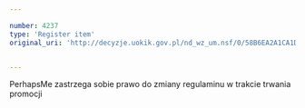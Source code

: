 ```yaml
---

number: 4237
type: 'Register item'
original_uri: 'http://decyzje.uokik.gov.pl/nd_wz_um.nsf/0/58B6EA2A1CA1DE12C1257B11002CB8D9?OpenDocument'


---
```


PerhapsMe zastrzega sobie prawo do zmiany regulaminu w trakcie trwania promocji
